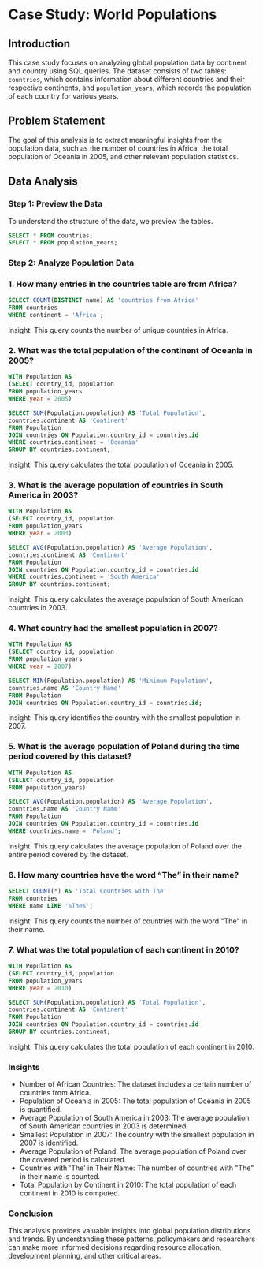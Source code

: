 # Case Study: World Populations

## Introduction
This case study focuses on analyzing global population data by continent and country using SQL queries. The dataset consists of two tables: `countries`, which contains information about different countries and their respective continents, and `population_years`, which records the population of each country for various years.

## Problem Statement
The goal of this analysis is to extract meaningful insights from the population data, such as the number of countries in Africa, the total population of Oceania in 2005, and other relevant population statistics.

## Data Analysis

### Step 1: Preview the Data
To understand the structure of the data, we preview the tables.
```sql
SELECT * FROM countries;
SELECT * FROM population_years;
```
### Step 2: Analyze Population Data
### 1. How many entries in the countries table are from Africa?
```sql
SELECT COUNT(DISTINCT name) AS 'countries from Africa'
FROM countries
WHERE continent = 'Africa';
```
Insight: This query counts the number of unique countries in Africa.

### 2. What was the total population of the continent of Oceania in 2005?
```sql
WITH Population AS
(SELECT country_id, population 
FROM population_years
WHERE year = 2005)

SELECT SUM(Population.population) AS 'Total Population', 
countries.continent AS 'Continent'
FROM Population 
JOIN countries ON Population.country_id = countries.id
WHERE countries.continent = 'Oceania'
GROUP BY countries.continent;
```
Insight: This query calculates the total population of Oceania in 2005.

### 3. What is the average population of countries in South America in 2003?
```sql
WITH Population AS
(SELECT country_id, population 
FROM population_years
WHERE year = 2003)

SELECT AVG(Population.population) AS 'Average Population', 
countries.continent AS 'Continent'
FROM Population 
JOIN countries ON Population.country_id = countries.id
WHERE countries.continent = 'South America'
GROUP BY countries.continent;
```
Insight: This query calculates the average population of South American countries in 2003.

### 4. What country had the smallest population in 2007?
```sql
WITH Population AS
(SELECT country_id, population 
FROM population_years
WHERE year = 2007)

SELECT MIN(Population.population) AS 'Minimum Population', 
countries.name AS 'Country Name'
FROM Population 
JOIN countries ON Population.country_id = countries.id;
```
Insight: This query identifies the country with the smallest population in 2007.

### 5. What is the average population of Poland during the time period covered by this dataset?
```sql
WITH Population AS
(SELECT country_id, population 
FROM population_years)

SELECT AVG(Population.population) AS 'Average Population', 
countries.name AS 'Country Name'
FROM Population 
JOIN countries ON Population.country_id = countries.id
WHERE countries.name = 'Poland';
```
Insight: This query calculates the average population of Poland over the entire period covered by the dataset.

### 6. How many countries have the word “The” in their name?
```sql
SELECT COUNT(*) AS 'Total Countries with The'
FROM countries 
WHERE name LIKE '%The%';
```
Insight: This query counts the number of countries with the word "The" in their name.

### 7. What was the total population of each continent in 2010?
```sql
WITH Population AS
(SELECT country_id, population 
FROM population_years
WHERE year = 2010)

SELECT SUM(Population.population) AS 'Total Population', 
countries.continent AS 'Continent'
FROM Population 
JOIN countries ON Population.country_id = countries.id
GROUP BY countries.continent;
```
Insight: This query calculates the total population of each continent in 2010.

### Insights
- Number of African Countries: The dataset includes a certain number of countries from Africa.
- Population of Oceania in 2005: The total population of Oceania in 2005 is quantified.
- Average Population of South America in 2003: The average population of South American countries in 2003 is determined.
- Smallest Population in 2007: The country with the smallest population in 2007 is identified.
- Average Population of Poland: The average population of Poland over the covered period is calculated.
- Countries with 'The' in Their Name: The number of countries with "The" in their name is counted.
- Total Population by Continent in 2010: The total population of each continent in 2010 is computed.

### Conclusion
This analysis provides valuable insights into global population distributions and trends. By understanding these patterns, policymakers and researchers can make more informed decisions regarding resource allocation, development planning, and other critical areas.

